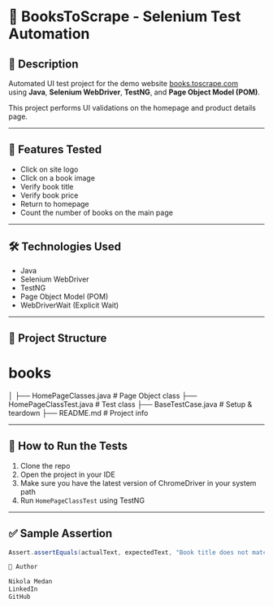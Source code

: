 # 📘 BooksToScrape - Selenium Test Automation

## 📄 Description

Automated UI test project for the demo website [books.toscrape.com](https://books.toscrape.com)  
using **Java**, **Selenium WebDriver**, **TestNG**, and **Page Object Model (POM)**.

This project performs UI validations on the homepage and product details page.

---

## 🧪 Features Tested

- Click on site logo
- Click on a book image
- Verify book title
- Verify book price
- Return to homepage
- Count the number of books on the main page

---

## 🛠 Technologies Used

- Java
- Selenium WebDriver
- TestNG
- Page Object Model (POM)
- WebDriverWait (Explicit Wait)

---

## 📂 Project Structure

# books
│
├── HomePageClasses.java # Page Object class
├── HomePageClassTest.java # Test class
├── BaseTestCase.java # Setup & teardown
├── README.md # Project info

---

## 🚀 How to Run the Tests

1. Clone the repo
2. Open the project in your IDE
3. Make sure you have the latest version of ChromeDriver in your system path
4. Run `HomePageClassTest` using TestNG

---

## ✅ Sample Assertion

```java
Assert.assertEquals(actualText, expectedText, "Book title does not match!");

👤 Author

Nikola Medan
LinkedIn
GitHub
